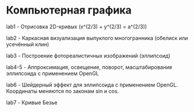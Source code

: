 # Компьютерная графика

lab1 - Отрисовка 2D-кривых (x^(2/3) + y^(2/3) = a^(2/3))

lab2 - Каркасная визуализация выпуклого многогранника (обелиск или усечённый клин)

lab3 - Построение фотореалистичных изображений (эллипсоид)

lab4-5 - Аппроксимация, освещение, поворот, масштабирование эллипсоида с применением OpenGL  

lab6 - Шейдерный эффект для эллипсоида с применением OpenGL. Координаты меняются по законам sin и cos.

lab7 - Кривые Безье

